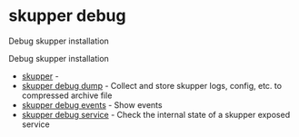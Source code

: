 # skupper debug

Debug skupper installation

Debug skupper installation

* [skupper](skupper.adoc)	 -
* [skupper debug dump](skupper_debug_dump.adoc)	 - Collect and store skupper logs, config, etc.
to compressed archive file
* [skupper debug events](skupper_debug_events.adoc)	 - Show events
* [skupper debug service](skupper_debug_service.adoc)	 - Check the internal state of a skupper exposed service
